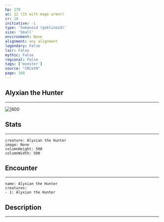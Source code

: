```yaml
---
hp: 178
ac: 12 (15 with mage armor)
cr: 10
initiative: -1
type: 'humanoid (goblinoid)'    
size: 'Small'
environment: None
alignment: any alignment
legendary: False
lair: False
mythic: False
regional: False
tags: ['monster']
source: "CRCotN"
page: 160
---
```


## Alyxian the Hunter
---

![|600](D:/Program%20Files/5e.tools/img/bestiary/CRCotN/Alyxian%20the%20Hunter.webp)

## Stats
---

```statblock
creature: Alyxian the Hunter
image: None
columnHeight: 500
columnWidth: 500
```

## Encounter
---

```encounter-table
name: Alyxian the Hunter
creatures:
- 1: Alyxian the Hunter
```

## Description
---




